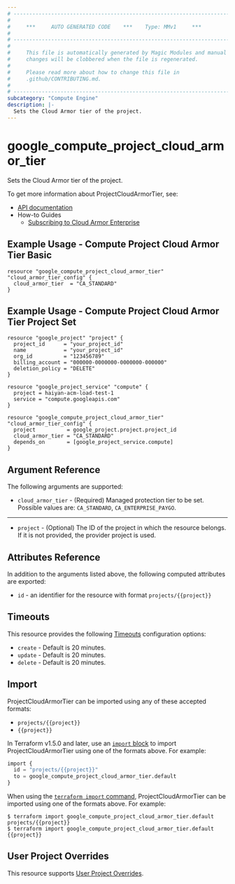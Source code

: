 ```yaml
---
# ----------------------------------------------------------------------------
#
#     ***     AUTO GENERATED CODE    ***    Type: MMv1     ***
#
# ----------------------------------------------------------------------------
#
#     This file is automatically generated by Magic Modules and manual
#     changes will be clobbered when the file is regenerated.
#
#     Please read more about how to change this file in
#     .github/CONTRIBUTING.md.
#
# ----------------------------------------------------------------------------
subcategory: "Compute Engine"
description: |-
  Sets the Cloud Armor tier of the project.
---
```


# google_compute_project_cloud_armor_tier

Sets the Cloud Armor tier of the project.


To get more information about ProjectCloudArmorTier, see:

* [API documentation](https://cloud.google.com/compute/docs/reference/rest/v1/projects/setCloudArmorTier)
* How-to Guides
    * [Subscribing to Cloud Armor Enterprise](https://cloud.google.com/armor/docs/managed-protection-overview#subscribing_to_plus)

## Example Usage - Compute Project Cloud Armor Tier Basic


```hcl
resource "google_compute_project_cloud_armor_tier" "cloud_armor_tier_config" {
  cloud_armor_tier  = "CA_STANDARD"
}
```
## Example Usage - Compute Project Cloud Armor Tier Project Set


```hcl
resource "google_project" "project" {
  project_id      = "your_project_id"
  name            = "your_project_id"
  org_id          = "123456789"
  billing_account = "000000-0000000-0000000-000000"
  deletion_policy = "DELETE"
}

resource "google_project_service" "compute" {
  project = haiyan-acm-load-test-1
  service = "compute.googleapis.com"
}

resource "google_compute_project_cloud_armor_tier" "cloud_armor_tier_config" {
  project          = google_project.project.project_id  
  cloud_armor_tier = "CA_STANDARD"
  depends_on       = [google_project_service.compute]
}
```

## Argument Reference

The following arguments are supported:


* `cloud_armor_tier` -
  (Required)
  Managed protection tier to be set.
  Possible values are: `CA_STANDARD`, `CA_ENTERPRISE_PAYGO`.


- - -


* `project` - (Optional) The ID of the project in which the resource belongs.
    If it is not provided, the provider project is used.


## Attributes Reference

In addition to the arguments listed above, the following computed attributes are exported:

* `id` - an identifier for the resource with format `projects/{{project}}`


## Timeouts

This resource provides the following
[Timeouts](https://developer.hashicorp.com/terraform/plugin/sdkv2/resources/retries-and-customizable-timeouts) configuration options:

- `create` - Default is 20 minutes.
- `update` - Default is 20 minutes.
- `delete` - Default is 20 minutes.

## Import


ProjectCloudArmorTier can be imported using any of these accepted formats:

* `projects/{{project}}`
* `{{project}}`


In Terraform v1.5.0 and later, use an [`import` block](https://developer.hashicorp.com/terraform/language/import) to import ProjectCloudArmorTier using one of the formats above. For example:

```tf
import {
  id = "projects/{{project}}"
  to = google_compute_project_cloud_armor_tier.default
}
```

When using the [`terraform import` command](https://developer.hashicorp.com/terraform/cli/commands/import), ProjectCloudArmorTier can be imported using one of the formats above. For example:

```
$ terraform import google_compute_project_cloud_armor_tier.default projects/{{project}}
$ terraform import google_compute_project_cloud_armor_tier.default {{project}}
```

## User Project Overrides

This resource supports [User Project Overrides](https://registry.terraform.io/providers/hashicorp/google/latest/docs/guides/provider_reference#user_project_override).
